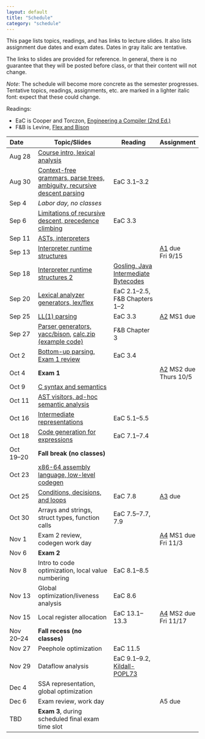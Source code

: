 ```yaml
---
layout: default
title: "Schedule"
category: "schedule"
---
```


This page lists topics, readings, and has links to lecture slides.
It also lists assignment due dates and exam dates.  Dates <span class="tentative">in
gray italic</span> are tentative.

The links to slides are provided for reference.  In general, there is no
guarantee that they will be posted before class, or that their content
will not change.

*Note*: The schedule will become more concrete as the semester
progresses.  Tentative topics, readings, assignments, etc. are marked
<span class="tentative">in a lighter italic font</span>: expect that
these could change.

Readings:

* EaC is Cooper and Torczon, [Engineering a Compiler (2nd
  Ed.)](https://www.elsevier.com/books/engineering-a-compiler/cooper/978-0-12-088478-0)
* F&amp;B is Levine, [Flex and Bison](https://www.oreilly.com/library/view/flex-bison/9780596805418/)

Date&nbsp;&nbsp;&nbsp;&nbsp;&nbsp; | Topic/Slides | Reading | Assignment
------------------ | ------------ | ------- | ----------
Aug 28 | [Course intro, lexical analysis](lectures/lecture01-public.pdf) |  | 
Aug 30 | [Context-free grammars, parse trees, ambiguity, recursive descent parsing](lectures/lecture02-public.pdf) | EaC 3.1–3.2 | 
Sep 4 | *Labor day, no classes* |  | 
Sep 6 | [Limitations of recursive descent, precedence climbing](lectures/lecture03-public.pdf) | EaC 3.3 | 
Sep 11 | [ASTs, interpreters](lectures/lecture04-public.pdf) |  | 
Sep 13 | [Interpreter runtime structures](lectures/lecture05-public.pdf) |  | [A1](assign/assign01.html) due<br>Fri 9/15
Sep 18 | [Interpreter runtime structures 2](lectures/lecture06-public.pdf) | [Gosling, Java Intermediate Bytecodes](https://dl.acm.org/doi/pdf/10.1145/202529.202541) | 
Sep 20 | [Lexical analyzer generators, lex/flex](lectures/lecture07-public.pdf) | EaC 2.1–2.5, F&amp;B Chapters 1–2 | 
Sep 25 | [LL(1) parsing](lectures/lecture08-public.pdf) | EaC 3.3 | [A2](assign/assign02.html) MS1 due
Sep 27 | [Parser generators, yacc/bison](lectures/lecture09-public.pdf), [calc.zip (example code)](lectures/calc.zip) | F&amp;B Chapter 3 | 
Oct 2 | [Bottom-up parsing, Exam 1 review](lectures/lecture10-public.pdf) | EaC 3.4 | 
Oct 4 | **Exam 1** |  | [A2](assign/assign02.html) MS2 due<br>Thurs 10/5
Oct 9 | [C syntax and semantics](lectures/lecture11-public.pdf) |  | 
Oct 11 | [AST visitors, ad-hoc semantic analysis](lectures/lecture12-public.pdf) |  | 
Oct 16 | [Intermediate representations](lectures/lecture13-public.pdf) | EaC 5.1–5.5 | 
Oct 18 | [Code generation for expressions](lectures/lecture14-public.pdf) | EaC 7.1–7.4 | 
Oct 19–20 | **Fall break (no classes)** |  | 
Oct 23 | [x86-64 assembly language, low-level codegen](lectures/lecture15-public.pdf) |  | 
Oct 25 | [Conditions, decisions, and loops](lectures/lecture16-public.pdf) | EaC 7.8 | [A3](assign/assign03.html) due
Oct 30 | Arrays and strings, struct types, function calls | EaC 7.5–7.7, 7.9 | 
Nov 1 | Exam 2 review, codegen work day |  | [A4](assign/assign04.html) MS1 due<br>Fri 11/3
Nov 6 | **Exam 2** |  | 
Nov 8 | Intro to code optimization, local value numbering | EaC 8.1–8.5 | 
Nov 13 | Global optimization/liveness analysis | EaC 8.6 | 
Nov 15 | Local register allocation | EaC 13.1–13.3 | [A4](assign/assign04.html) MS2 due<br>Fri 11/17
Nov 20–24 | **Fall recess (no classes)** |  | 
Nov 27 | Peephole optimization | EaC 11.5 | 
Nov 29 | Dataflow analysis | EaC 9.1–9.2, <a href='lectures/kildall-popl73.pdf'>Kildall-POPL73</a> | 
Dec 4 | <span class='tentative'>SSA representation, global optimization</span> |  | 
Dec 6 | <span class='tentative'>Exam review, work day</span> |  | <span class='tentative'>A5 due</span>
TBD | **Exam 3**, during scheduled final exam time slot |  | 

